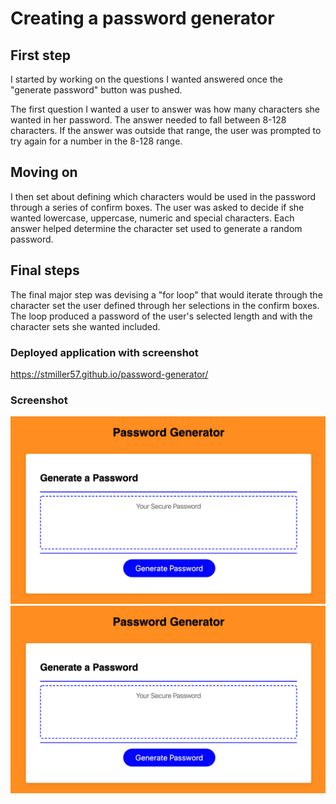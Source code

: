 # Creating a password generator
## First step
I started by working on the questions I wanted answered once the "generate password" button was pushed. 

The first question I wanted a user to answer was how many characters she wanted in her password. The answer needed to fall between 8-128 characters. If the answer was outside that range, the user was prompted to try again for a number in the 8-128 range. 

## Moving on
I then set about defining which characters would be used in the password through a series of confirm boxes. The user was asked to decide if she wanted lowercase, uppercase, numeric and special characters. Each answer helped determine the character set used to generate a random password. 

## Final steps
The final major step was devising a "for loop" that would iterate through the character set the user defined through her selections in the confirm boxes. The loop produced a password of the user's selected length and with the character sets she wanted included. 


### Deployed application with screenshot
https://stmiller57.github.io/password-generator/

### Screenshot
![ScreenShot](https://raw.githubusercontent.com/stmiller57/password-generator/master/assets/Intro.png)
![ScreenShot](https://raw.githubusercontent.com/stmiller57/password-generator/master/assets/Intro.png)
